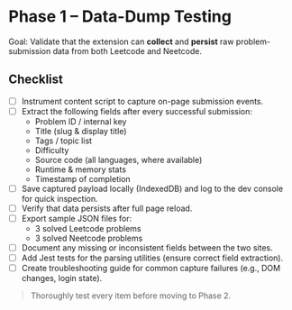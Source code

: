 # Phase 1 – Data-Dump Testing

Goal: Validate that the extension can **collect** and **persist** raw problem-submission data from both Leetcode and Neetcode.

## Checklist

- [ ] Instrument content script to capture on-page submission events.
- [ ] Extract the following fields after every successful submission:
  - Problem ID / internal key
  - Title (slug & display title)
  - Tags / topic list
  - Difficulty
  - Source code (all languages, where available)
  - Runtime & memory stats
  - Timestamp of completion
- [ ] Save captured payload locally (IndexedDB) and log to the dev console for quick inspection.
- [ ] Verify that data persists after full page reload.
- [ ] Export sample JSON files for:
  - 3 solved Leetcode problems
  - 3 solved Neetcode problems
- [ ] Document any missing or inconsistent fields between the two sites.
- [ ] Add Jest tests for the parsing utilities (ensure correct field extraction).
- [ ] Create troubleshooting guide for common capture failures (e.g., DOM changes, login state).

> Thoroughly test every item before moving to Phase 2.
